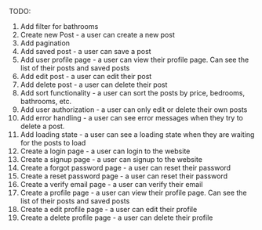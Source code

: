 TODO:

1. Add filter for bathrooms
2. Create new Post - a user can create a new post
3. Add pagination
4. Add saved post - a user can save a post
5. Add user profile page - a user can view their profile page. Can see the list of their posts and saved posts
6. Add edit post - a user can edit their post
7. Add delete post - a user can delete their post
8. Add sort functionality - a user can sort the posts by price, bedrooms, bathrooms, etc.
9. Add user authorization - a user can only edit or delete their own posts
10. Add error handling - a user can see error messages when they try to delete a post.
11. Add loading state - a user can see a loading state when they are waiting for the posts to load
12. Create a login page - a user can login to the website
13. Create a signup page - a user can signup to the website
14. Create a forgot password page - a user can reset their password
15. Create a reset password page - a user can reset their password
16. Create a verify email page - a user can verify their email
17. Create a profile page - a user can view their profile page. Can see the list of their posts and saved posts
18. Create a edit profile page - a user can edit their profile
19. Create a delete profile page - a user can delete their profile

